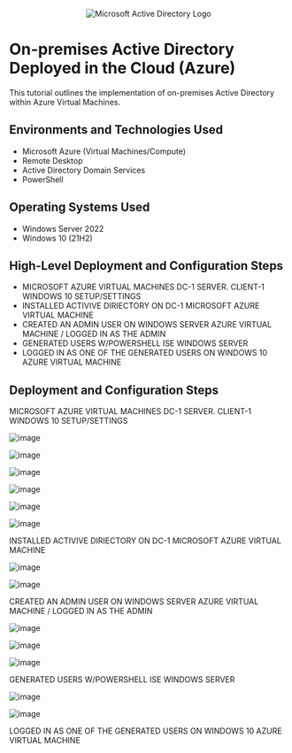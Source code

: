 <p align="center">
<img src="https://i.imgur.com/pU5A58S.png" alt="Microsoft Active Directory Logo"/>
</p>

<h1>On-premises Active Directory Deployed in the Cloud (Azure)</h1>
This tutorial outlines the implementation of on-premises Active Directory within Azure Virtual Machines.<br />






<h2>Environments and Technologies Used</h2>

- Microsoft Azure (Virtual Machines/Compute)
- Remote Desktop
- Active Directory Domain Services
- PowerShell

<h2>Operating Systems Used </h2>

- Windows Server 2022
- Windows 10 (21H2)

<h2>High-Level Deployment and Configuration Steps</h2>

- MICROSOFT AZURE VIRTUAL MACHINES DC-1 SERVER. CLIENT-1 WINDOWS 10 SETUP/SETTINGS
- INSTALLED ACTIVIVE DIRIECTORY ON DC-1 MICROSOFT AZURE VIRTUAL MACHINE
- CREATED AN ADMIN USER ON WINDOWS SERVER AZURE VIRTUAL MACHINE / LOGGED IN AS THE ADMIN
- GENERATED USERS W/POWERSHELL ISE WINDOWS SERVER
- LOGGED IN AS ONE OF THE GENERATED USERS ON WINDOWS 10 AZURE VIRTUAL MACHINE 

<h2>Deployment and Configuration Steps</h2>


MICROSOFT AZURE VIRTUAL MACHINES DC-1 SERVER. CLIENT-1 WINDOWS 10 SETUP/SETTINGS 

![image](https://github.com/elijahstrozier/configure-ad/assets/161254320/5450c185-028d-4d7c-b888-0aed8ef96f9d)

![image](https://github.com/elijahstrozier/configure-ad/assets/161254320/10fc8857-7dbb-47d4-a4de-0bc2c7de10a5)

![image](https://github.com/elijahstrozier/configure-ad/assets/161254320/4e0c9cff-6e72-43e5-a9fe-827bb13f069d)

![image](https://github.com/elijahstrozier/configure-ad/assets/161254320/0be25e9f-70a2-41a9-a7cd-2b4b37924087)

![image](https://github.com/elijahstrozier/configure-ad/assets/161254320/5b4774d0-e5ac-40c1-8f67-d28725ed8576)

![image](https://github.com/elijahstrozier/configure-ad/assets/161254320/61776f54-a803-4a2e-b067-b784e4d89af1)

INSTALLED ACTIVIVE DIRIECTORY ON DC-1 MICROSOFT AZURE VIRTUAL MACHINE

![image](https://github.com/elijahstrozier/configure-ad/assets/161254320/d3700e3f-65d0-4395-aa43-b964ede34c6b)

![image](https://github.com/elijahstrozier/configure-ad/assets/161254320/dd2ed462-c01f-4893-9e77-91482445b367)

CREATED AN ADMIN USER ON WINDOWS SERVER AZURE VIRTUAL MACHINE / LOGGED IN AS THE ADMIN

![image](https://github.com/elijahstrozier/configure-ad/assets/161254320/e297c24f-1983-4986-84cb-94fb1d7cfe4f)

![image](https://github.com/elijahstrozier/configure-ad/assets/161254320/8bad3e3c-3651-4ddb-b157-1992d61b8ab3)

![image](https://github.com/elijahstrozier/configure-ad/assets/161254320/88ed085a-ffb7-403a-b540-9e7e19b7e2b9)

GENERATED USERS W/POWERSHELL ISE WINDOWS SERVER

![image](https://github.com/elijahstrozier/configure-ad/assets/161254320/977d0fb5-c4a2-491d-8e13-e4759c4828c3)

![image](https://github.com/elijahstrozier/configure-ad/assets/161254320/56b4fe1c-84a3-4619-9f9b-d6a7d79e3c77)

LOGGED IN AS ONE OF THE GENERATED USERS ON WINDOWS 10 AZURE VIRTUAL MACHINE

















































